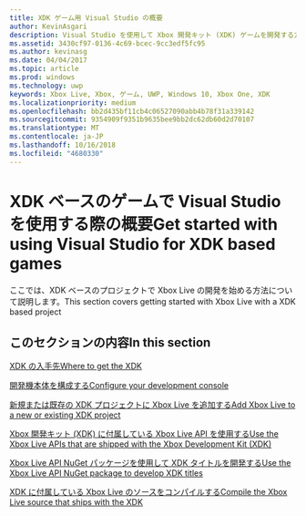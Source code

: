 ```yaml
---
title: XDK ゲーム用 Visual Studio の概要
author: KevinAsgari
description: Visual Studio を使用して Xbox 開発キット (XDK) ゲームを開発する方法について学習するためのリンクを紹介します。
ms.assetid: 3430cf97-0136-4c69-bcec-9cc3edf5fc95
ms.author: kevinasg
ms.date: 04/04/2017
ms.topic: article
ms.prod: windows
ms.technology: uwp
keywords: Xbox Live, Xbox, ゲーム, UWP, Windows 10, Xbox One, XDK
ms.localizationpriority: medium
ms.openlocfilehash: bb2d435bf11cb4c06527090abb4b78f31a339142
ms.sourcegitcommit: 9354909f9351b9635bee9bb2dc62db60d2d70107
ms.translationtype: MT
ms.contentlocale: ja-JP
ms.lasthandoff: 10/16/2018
ms.locfileid: "4680330"
---
```

# <a name="get-started-with-using-visual-studio-for-xdk-based-games"></a><span data-ttu-id="9e527-104">XDK ベースのゲームで Visual Studio を使用する際の概要</span><span class="sxs-lookup"><span data-stu-id="9e527-104">Get started with using Visual Studio for XDK based games</span></span>

<span data-ttu-id="9e527-105">ここでは、XDK ベースのプロジェクトで Xbox Live の開発を始める方法について説明します。</span><span class="sxs-lookup"><span data-stu-id="9e527-105">This section covers getting started with Xbox Live with a XDK based project</span></span>

## <a name="in-this-section"></a><span data-ttu-id="9e527-106">このセクションの内容</span><span class="sxs-lookup"><span data-stu-id="9e527-106">In this section</span></span>

[<span data-ttu-id="9e527-107">XDK の入手先</span><span class="sxs-lookup"><span data-stu-id="9e527-107">Where to get the XDK</span></span>](where-to-get-xdk.md)

[<span data-ttu-id="9e527-108">開発機本体を構成する</span><span class="sxs-lookup"><span data-stu-id="9e527-108">Configure your development console</span></span>](configure-your-development-console.md)

[<span data-ttu-id="9e527-109">新規または既存の XDK プロジェクトに Xbox Live を追加する</span><span class="sxs-lookup"><span data-stu-id="9e527-109">Add Xbox Live to a new or existing XDK project</span></span>](add-xbox-live-to-an-xdk-project.md)

[<span data-ttu-id="9e527-110">Xbox 開発キット (XDK) に付属している Xbox Live API を使用する</span><span class="sxs-lookup"><span data-stu-id="9e527-110">Use the Xbox Live APIs that are shipped with the Xbox Development Kit (XDK)</span></span>](using-xbox-live-apis-built-into-the-xdk.md)

[<span data-ttu-id="9e527-111">Xbox Live API NuGet パッケージを使用して XDK タイトルを開発する</span><span class="sxs-lookup"><span data-stu-id="9e527-111">Use the Xbox Live API NuGet package to develop XDK titles</span></span>](use-xbox-live-nuget-with-xdk.md)

[<span data-ttu-id="9e527-112">XDK に付属している Xbox Live のソースをコンパイルする</span><span class="sxs-lookup"><span data-stu-id="9e527-112">Compile the Xbox Live source that ships with the XDK</span></span>](compile-the-xdk-xbox-live-api-source.md)
